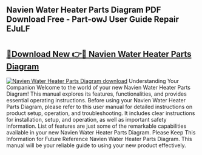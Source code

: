## Navien Water Heater Parts Diagram PDF Download Free - Part-owJ User Guide Repair EJuLF

# <h2><a href="http://dfi4nf.blite.top/?on=Navien+Water+Heater+Parts+Diagram">🔗Download New 👉🔴 Navien Water Heater Parts Diagram</a></h2>

[![Navien Water Heater Parts Diagram download](https://i.imgur.com/lujVjoI.png)](http://dfi4nf.blite.top/?on=Navien+Water+Heater+Parts+Diagram)
Understanding Your Companion Welcome to the world of your new Navien Water Heater Parts Diagram! This manual explores its features, functionalities, and provides essential operating instructions. Before using your Navien Water Heater Parts Diagram, please refer to this user manual for detailed instructions on product setup, operation, and troubleshooting. It includes clear instructions for installation, setup, and operation, as well as important safety information. List of features are just some of the remarkable capabilities available in your new Navien Water Heater Parts Diagram. Please Keep This Information for Future Reference Navien Water Heater Parts Diagram. This manual will be your reliable guide to using your new product effectively.
